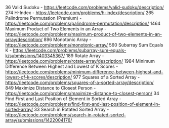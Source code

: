 36 Valid Sudoku - https://leetcode.com/problems/valid-sudoku/description/
274 H-Index - https://leetcode.com/problems/h-index/description/
265 Palindrome Permutation (Premium) - https://leetcode.com/problems/palindrome-permutation/description/
1464 Maximum Product of Two Elements in an Array - https://leetcode.com/problems/maximum-product-of-two-elements-in-an-array/description/
896 Monotonic Array - https://leetcode.com/problems/monotonic-array/
560 Subarray Sum Equals K - https://leetcode.com/problems/subarray-sum-equals-k/submissions/1403345367/
189 Rotate Array - https://leetcode.com/problems/rotate-array/description/
1984 Minimum Difference Between Highest and Lowest of K Scores - https://leetcode.com/problems/minimum-difference-between-highest-and-lowest-of-k-scores/description/
977 Squares of a Sorted Array - https://leetcode.com/problems/squares-of-a-sorted-array/description/
849 Maximize Distance to Closest Person - https://leetcode.com/problems/maximize-distance-to-closest-person/
34 Find First and Last Position of Element in Sorted Array - https://leetcode.com/problems/find-first-and-last-position-of-element-in-sorted-array/
33 Search in Rotated Sorted Array - https://leetcode.com/problems/search-in-rotated-sorted-array/submissions/1422004176/

